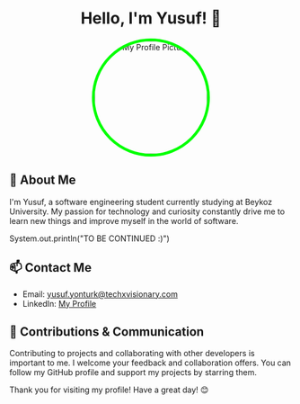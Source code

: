 <div align="center">
  <h1>Hello, I'm Yusuf! 👋</h1>
  
  <img src="https://avatars.githubusercontent.com/u/140352702?s=400&u=8a57278ce7a8df692ee4d9fccc2249269ca0336b&v=4" alt="My Profile Picture" style="width: 200px; height: 200px; border-radius: 50%; border: 5px solid #00FF00;">
</div>

## 🚀 About Me

I'm Yusuf, a software engineering student currently studying at Beykoz University. My passion for technology and curiosity constantly drive me to learn new things and improve myself in the world of software.

System.out.println("TO BE CONTINUED :)")

## 📫 Contact Me

- Email: yusuf.yonturk@techxvisionary.com
- LinkedIn: [My Profile](https://www.linkedin.com/in/yusuf-yont%C3%BCrk/)

## 🤝 Contributions & Communication

Contributing to projects and collaborating with other developers is important to me. I welcome your feedback and collaboration offers. You can follow my GitHub profile and support my projects by starring them.

Thank you for visiting my profile! Have a great day! 😊

